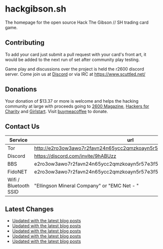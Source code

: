 # hackgibson.sh
The homepage for the open source Hack The Gibson // SH trading card game.


## Contributing

To add your card just submit a pull request with your card's front art, it would be added to the next run of set after community play testing.

Game play and discussions over the project is held the r2600 discord server. Come join us at [Discord](https://discord.com/invite/9hABUzz) or via IRC at https://www.scuttled.net/


## Donations

Your donation of $13.37 or more is welcome and helps the hacking community at large with proceeds going to [2600 Magazine](https://2600.com/), [Hackers for Charity](https://hackersforcharity.org) and [Girlstart](https://girlstart.org).  Visit [buymeacoffee](https://www.buymeacoffee.com/hackgibson.sh) to donate.


## Contact Us

Service | url
-|-
Tor | http://e2ro3ow3awo7r2favn24n65ycc2qmzkoayn5r57e3f56nvjwdcgg32ad.onion
Discord | https://discord.com/invite/9hABUzz
BBS | e2ro3ow3awo7r2favn24n65ycc2qmzkoayn5r57e3f56nvjwdcgg32ad.onion:23
FidoNET | e2ro3ow3awo7r2favn24n65ycc2qmzkoayn5r57e3f56nvjwdcgg32ad.onion:24554
Wifi / Bluetooth SSID | "Ellingson Mineral Company" or "EMC Net - <fidonet address>"

## Latest Changes
<!-- BLOG-POST-LIST:START -->
- [Updated with the latest blog posts](https://github.com/DFW2600/hackgibson.sh/commit/5fdb8f4ff30266c331fec72564446d4a2669c577)
- [Updated with the latest blog posts](https://github.com/DFW2600/hackgibson.sh/commit/4a1d31513a8be3cdcd8b0c87a8a4b214714dbcf9)
- [Updated with the latest blog posts](https://github.com/DFW2600/hackgibson.sh/commit/4e7f7eb622e32d72d6781e294b711bd2d6afb62a)
- [Updated with the latest blog posts](https://github.com/DFW2600/hackgibson.sh/commit/79819050eb65af661552cafdbfa33e620bfa63e2)
- [Updated with the latest blog posts](https://github.com/DFW2600/hackgibson.sh/commit/34a23b702689202a9b4702151b3349d6d39a0b71)
<!-- BLOG-POST-LIST:END -->
